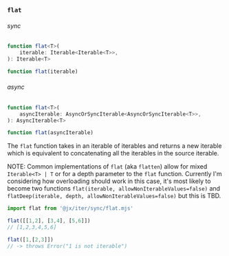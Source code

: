 
### `flat`

###### sync

```ts
function flat<T>(
    iterable: Iterable<Iterable<T>>,
): Iterable<T>

function flat(iterable)
```

###### async

```ts
function flat<T>(
    asyncIterable: AsyncOrSyncIterable<AsyncOrSyncIterable<T>>,
): AsyncIterable<T>

function flat(asyncIterable)
```

The `flat` function takes in an iterable of iterables and returns a new iterable
which is equivalent to concatenating all the iterables in the source iterable.

NOTE: Common implementations of `flat` (aka `flatten`) allow for mixed `Iterable<T> | T` or for a depth parameter to the `flat` function.
Currently I'm considering how overloading should work in this case, it's most likely to become two functions `flat(iterable, allowNonIterableValues=false)` and `flatDeep(iterable, depth, allowNonIterableValues=false)` but this is TBD.


```js
import flat from '@jx/iter/sync/flat.mjs'

flat([[1,2], [3,4], [5,6]])
// [1,2,3,4,5,6]

flat([1,[2,3]])
// -> throws Error("1 is not iterable")
```
